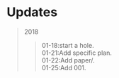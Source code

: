 # Updates

>2018
>>01-18:start a hole.<br>
>>01-21:Add specific plan.<br>
>>01-22:Add paper/.<br>
>>01-25:Add 001.<br>





